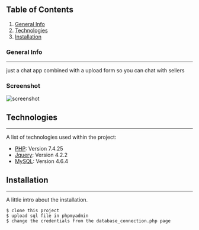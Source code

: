 ## Table of Contents
1. [General Info](#general-info)
2. [Technologies](#technologies)
3. [Installation](#installation)
### General Info
***
just a chat app combined with a upload form so you can chat with sellers
### Screenshot
![screenshot](https://pasteboard.co/A8rAHURk2jkl.png)
## Technologies
***
A list of technologies used within the project:
* [PHP](https://www.php.net): Version 7.4.25
* [Jquery](https://jquery.com/): Version 4.2.2
* [MySQL](https://www.mysql.com/): Version 4.6.4
## Installation
***
A little intro about the installation. 
```
$ clone this project
$ upload sql file in phpmyadmin
$ change the credentials from the database_connection.php page
```
